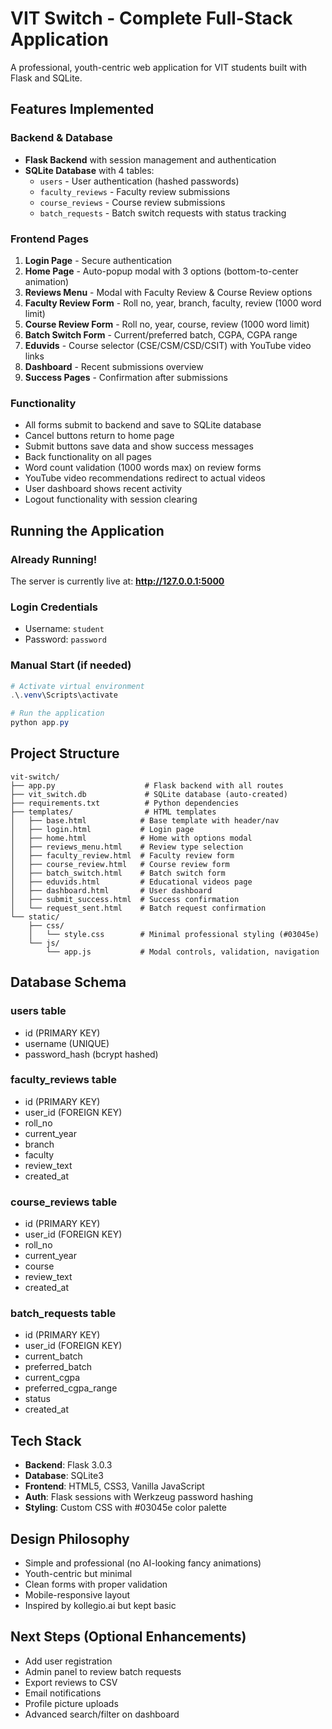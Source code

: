 # VIT Switch - Complete Full-Stack Application

A professional, youth-centric web application for VIT students built with Flask and SQLite.

## Features Implemented

### Backend & Database
- **Flask Backend** with session management and authentication
- **SQLite Database** with 4 tables:
  - `users` - User authentication (hashed passwords)
  - `faculty_reviews` - Faculty review submissions
  - `course_reviews` - Course review submissions  
  - `batch_requests` - Batch switch requests with status tracking

### Frontend Pages
1. **Login Page** - Secure authentication
2. **Home Page** - Auto-popup modal with 3 options (bottom-to-center animation)
3. **Reviews Menu** - Modal with Faculty Review & Course Review options
4. **Faculty Review Form** - Roll no, year, branch, faculty, review (1000 word limit)
5. **Course Review Form** - Roll no, year, course, review (1000 word limit)
6. **Batch Switch Form** - Current/preferred batch, CGPA, CGPA range
7. **Eduvids** - Course selector (CSE/CSM/CSD/CSIT) with YouTube video links
8. **Dashboard** - Recent submissions overview
9. **Success Pages** - Confirmation after submissions

### Functionality
- All forms submit to backend and save to SQLite database
- Cancel buttons return to home page
- Submit buttons save data and show success messages
- Back functionality on all pages
- Word count validation (1000 words max) on review forms
- YouTube video recommendations redirect to actual videos
- User dashboard shows recent activity
- Logout functionality with session clearing

## Running the Application

### Already Running!
The server is currently live at: **http://127.0.0.1:5000**

### Login Credentials
- Username: `student`
- Password: `password`

### Manual Start (if needed)
```powershell
# Activate virtual environment
.\.venv\Scripts\activate

# Run the application
python app.py
```

## Project Structure
```
vit-switch/
├── app.py                    # Flask backend with all routes
├── vit_switch.db             # SQLite database (auto-created)
├── requirements.txt          # Python dependencies
├── templates/                # HTML templates
│   ├── base.html            # Base template with header/nav
│   ├── login.html           # Login page
│   ├── home.html            # Home with options modal
│   ├── reviews_menu.html    # Review type selection
│   ├── faculty_review.html  # Faculty review form
│   ├── course_review.html   # Course review form
│   ├── batch_switch.html    # Batch switch form
│   ├── eduvids.html         # Educational videos page
│   ├── dashboard.html       # User dashboard
│   ├── submit_success.html  # Success confirmation
│   └── request_sent.html    # Batch request confirmation
└── static/
    ├── css/
    │   └── style.css        # Minimal professional styling (#03045e)
    └── js/
        └── app.js           # Modal controls, validation, navigation

```

## Database Schema

### users table
- id (PRIMARY KEY)
- username (UNIQUE)
- password_hash (bcrypt hashed)

### faculty_reviews table
- id (PRIMARY KEY)
- user_id (FOREIGN KEY)
- roll_no
- current_year
- branch
- faculty
- review_text
- created_at

### course_reviews table
- id (PRIMARY KEY)
- user_id (FOREIGN KEY)
- roll_no
- current_year
- course
- review_text
- created_at

### batch_requests table
- id (PRIMARY KEY)
- user_id (FOREIGN KEY)
- current_batch
- preferred_batch
- current_cgpa
- preferred_cgpa_range
- status
- created_at

## Tech Stack
- **Backend**: Flask 3.0.3
- **Database**: SQLite3
- **Frontend**: HTML5, CSS3, Vanilla JavaScript
- **Auth**: Flask sessions with Werkzeug password hashing
- **Styling**: Custom CSS with #03045e color palette

## Design Philosophy
- Simple and professional (no AI-looking fancy animations)
- Youth-centric but minimal
- Clean forms with proper validation
- Mobile-responsive layout
- Inspired by kollegio.ai but kept basic

## Next Steps (Optional Enhancements)
- Add user registration
- Admin panel to review batch requests
- Export reviews to CSV
- Email notifications
- Profile picture uploads
- Advanced search/filter on dashboard

